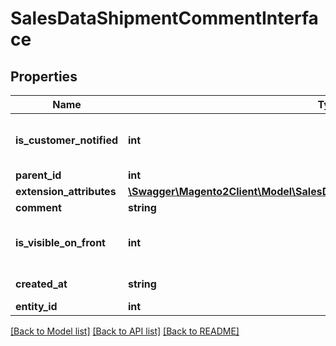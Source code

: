 # SalesDataShipmentCommentInterface

## Properties
Name | Type | Description | Notes
------------ | ------------- | ------------- | -------------
**is_customer_notified** | **int** | Is-customer-notified flag value. | 
**parent_id** | **int** | Parent ID. | 
**extension_attributes** | [**\Swagger\Magento2Client\Model\SalesDataShipmentCommentExtensionInterface**](SalesDataShipmentCommentExtensionInterface.md) |  | [optional] 
**comment** | **string** | Comment. | 
**is_visible_on_front** | **int** | Is-visible-on-storefront flag value. | 
**created_at** | **string** | Created-at timestamp. | [optional] 
**entity_id** | **int** | Invoice ID. | [optional] 

[[Back to Model list]](../README.md#documentation-for-models) [[Back to API list]](../README.md#documentation-for-api-endpoints) [[Back to README]](../README.md)


